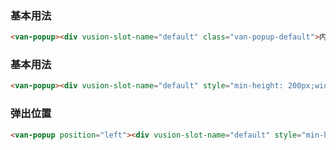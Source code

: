 ### 基本用法

``` html
<van-popup><div vusion-slot-name="default" class="van-popup-default">内容</div></van-popup>
```

### 基本用法

``` html
<van-popup><div vusion-slot-name="default" style="min-height: 200px;width: 30vw;">内容</div></van-popup>
```

### 弹出位置

``` html
<van-popup position="left"><div vusion-slot-name="default" style="min-height: 200px;width: 100vw;">内容</div></van-popup>
```
